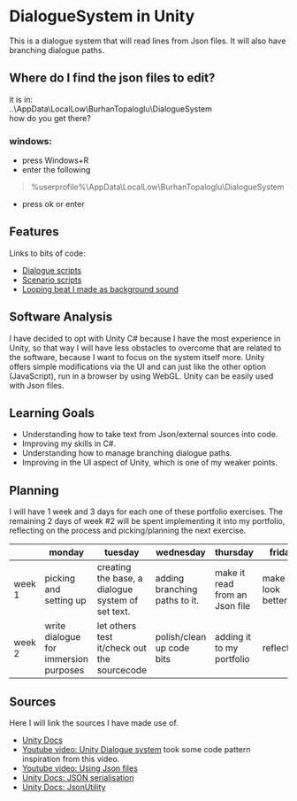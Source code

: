 # DialogueSystem in Unity
This is a dialogue system that will read lines from Json files. It will also have branching dialogue paths.

## Where do I find the json files to edit?
it is in: <br/>
..\AppData\LocalLow\BurhanTopaloglu\DialogueSystem <br/>
how do you get there?

### windows:
- press Windows+R
- enter the following
> %userprofile%\AppData\LocalLow\BurhanTopaloglu\DialogueSystem
- press ok or enter

## Features
Links to bits of code:
- [Dialogue scripts](/Assets/Scripts/Dialogue)
- [Scenario scripts](/Assets/Scripts/Scenario)
- [Looping beat I made as background sound](/Assets/Sounds/Music/beat.ogg)

## Software Analysis
I have decided to opt with Unity C# because I have the most experience in Unity, so that way I will have less obstacles to overcome that are related to the software, because I want to focus on the system itself more.
Unity offers simple modifications via the UI and can just like the other option (JavaScript), run in a browser by using WebGL.
Unity can be easily used with Json files.

## Learning Goals
- Understanding how to take text from Json/external sources into code.
- Improving my skills in C#.
- Understanding how to manage branching dialogue paths.
- Improving in the UI aspect of Unity, which is one of my weaker points.

## Planning 
I will have 1 week and 3 days for each one of these portfolio exercises. 
The remaining 2 days of week #2 will be spent implementing it into my portfolio, reflecting on the process and picking/planning the next exercise.

| | monday | tuesday | wednesday | thursday | friday |
| --- | --- | --- | --- | --- | --- |
|week 1 | picking and setting up| creating the base, a dialogue system of set text. | adding branching paths to it. | make it read from an Json file | make it look better. | 
|week 2 | write dialogue for immersion purposes| let others test it/check out the sourcecode | polish/clean up code bits | adding it to my portfolio | reflection  | 

## Sources
Here I will link the sources I have made use of.

- [Unity Docs](https://docs.unity3d.com) 
- [Youtube video: Unity Dialogue system](https://www.youtube.com/watch?v=1GclTlASwLE) took some code pattern inspiration from this video.
- [Youtube video: Using Json files](https://www.youtube.com/watch?v=Y8XCoEt7zTU)
- [Unity Docs: JSON serialisation](https://docs.unity3d.com/Manual/JSONSerialization.html) 
- [Unity Docs: JsonUtility](https://docs.unity3d.com/ScriptReference/JsonUtility.html)

